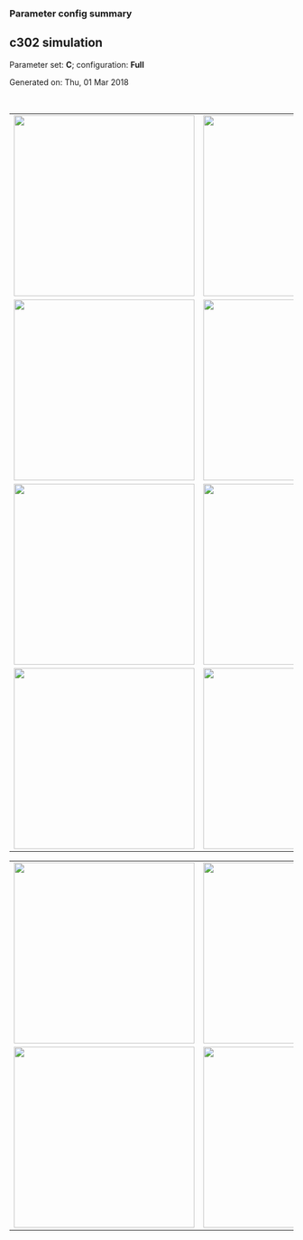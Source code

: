 ### Parameter config summary 
<h2>c302 simulation</h2>
<p>Parameter set: <b>C</b>; configuration: <b>Full</b></p>
<p>Generated on: Thu, 01 Mar 2018</p><br/>
<table>

<tr>
  <td><a href="images/neurons_C_Full.png"><img alt=" " src="images/neurons_C_Full.png" height="320"/></a></td>
  <td><a href="images/traces_neuron_Full_C.png"><img alt=" " src="images/traces_neuron_Full_C.png" height="320"/></a></td>
</tr>

<tr>
  <td><a href="images/neuron_activity_C_Full.png"><img alt=" " src="images/neuron_activity_C_Full.png" height="320"/></a></td>
  <td><a href="images/traces_neuron_activity_Full_C.png"><img alt=" " src="images/traces_neuron_activity_Full_C.png" height="320"/></a></td>
</tr>

<tr>
  <td><a href="images/muscles_C_Full.png"><img alt=" " src="images/muscles_C_Full.png" height="320"/></a></td>
  <td><a href="images/traces_muscles_Full_C.png"><img alt=" " src="images/traces_muscles_Full_C.png" height="320"/></a></td>
</tr>

<tr>
  <td><a href="images/muscle_activity_C_Full.png"><img alt=" " src="images/muscle_activity_C_Full.png" height="320"/></a></td>
  <td><a href="images/traces_muscles_activity_Full_C.png"><img alt=" " src="images/traces_muscles_activity_Full_C.png" height="320"/></a></td>
</tr>
</table>
<table>

<tr><td><a href="images/c302_C_Full_exc_to_neurons.png"><img alt=" " src="images/c302_C_Full_exc_to_neurons.png" height="320"/></a></td>

  <td><a href="images/c302_C_Full_inh_to_neurons.png"><img alt=" " src="images/c302_C_Full_inh_to_neurons.png" height="320"/></a></td>

  <td><a href="images/c302_C_Full_elec_neurons_neurons.png"><img alt=" " src="images/c302_C_Full_elec_neurons_neurons.png" height="320"/></a></td></tr>

<tr><td><a href="images/c302_C_Full_exc_to_muscles.png"><img alt=" " src="images/c302_C_Full_exc_to_muscles.png" height="320"/></a></td>

  <td><a href="images/c302_C_Full_inh_to_muscles.png"><img alt=" " src="images/c302_C_Full_inh_to_muscles.png" height="320"/></a></td></tr>
</table>
